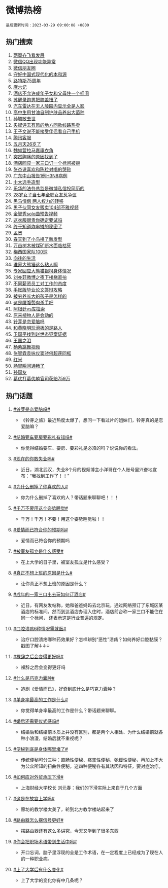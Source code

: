 # 微博热榜

`最后更新时间：2023-03-29 09:00:08 +0800`

## 热门搜索

1. [两翼齐飞看发展](https://m.weibo.cn/search?containerid=100103type%3D1%26t%3D10%26q%3D%23%E4%B8%A4%E7%BF%BC%E9%BD%90%E9%A3%9E%E7%9C%8B%E5%8F%91%E5%B1%95%23&stream_entry_id=51&isnewpage=1&extparam=seat%3D1%26cate%3D10103%26stream_entry_id%3D51%26c_type%3D51%26pos%3D0%26filter_type%3Drealtimehot%26dgr%3D0%26display_time%3D1680051607%26pre_seqid%3D16800516075760316319104&luicode=10000011&lfid=106003type%253D25%2526t%253D3%2526disable_hot%253D1%2526filter_type%253Drealtimehot)
1. [微信QQ出现功能异常](https://m.weibo.cn/search?containerid=100103type%3D1%26t%3D10%26q%3D%23%E5%BE%AE%E4%BF%A1QQ%E5%87%BA%E7%8E%B0%E5%8A%9F%E8%83%BD%E5%BC%82%E5%B8%B8%23&stream_entry_id=31&isnewpage=1&extparam=seat%3D1%26flag%3D1%26band_rank%3D1%26pos%3D0%26realpos%3D1%26dgr%3D0%26c_type%3D31%26q%3D%2523%25E5%25BE%25AE%25E4%25BF%25A1QQ%25E5%2587%25BA%25E7%258E%25B0%25E5%258A%259F%25E8%2583%25BD%25E5%25BC%2582%25E5%25B8%25B8%2523%26stream_entry_id%3D31%26filter_type%3Drealtimehot%26lcate%3D5001%26cate%3D5001%26display_time%3D1680051607%26pre_seqid%3D16800516075760316319104&luicode=10000011&lfid=106003type%253D25%2526t%253D3%2526disable_hot%253D1%2526filter_type%253Drealtimehot)
1. [微信朋友圈](https://m.weibo.cn/search?containerid=100103type%3D1%26t%3D10%26q%3D%E5%BE%AE%E4%BF%A1%E6%9C%8B%E5%8F%8B%E5%9C%88&stream_entry_id=31&isnewpage=1&extparam=seat%3D1%26flag%3D1%26band_rank%3D2%26pos%3D1%26realpos%3D2%26dgr%3D0%26c_type%3D31%26q%3D%25E5%25BE%25AE%25E4%25BF%25A1%25E6%259C%258B%25E5%258F%258B%25E5%259C%2588%26stream_entry_id%3D31%26filter_type%3Drealtimehot%26lcate%3D5001%26cate%3D5001%26display_time%3D1680051607%26pre_seqid%3D16800516075760316319104&luicode=10000011&lfid=106003type%253D25%2526t%253D3%2526disable_hot%253D1%2526filter_type%253Drealtimehot)
1. [守好中国式现代化的本和源](https://m.weibo.cn/search?containerid=100103type%3D1%26t%3D10%26q%3D%23%E5%AE%88%E5%A5%BD%E4%B8%AD%E5%9B%BD%E5%BC%8F%E7%8E%B0%E4%BB%A3%E5%8C%96%E7%9A%84%E6%9C%AC%E5%92%8C%E6%BA%90%23&stream_entry_id=31&isnewpage=1&extparam=seat%3D1%26flag%3D0%26band_rank%3D3%26pos%3D2%26realpos%3D3%26dgr%3D0%26c_type%3D31%26q%3D%2523%25E5%25AE%2588%25E5%25A5%25BD%25E4%25B8%25AD%25E5%259B%25BD%25E5%25BC%258F%25E7%258E%25B0%25E4%25BB%25A3%25E5%258C%2596%25E7%259A%2584%25E6%259C%25AC%25E5%2592%258C%25E6%25BA%2590%2523%26stream_entry_id%3D31%26filter_type%3Drealtimehot%26lcate%3D5001%26cate%3D5001%26display_time%3D1680051607%26pre_seqid%3D16800516075760316319104&luicode=10000011&lfid=106003type%253D25%2526t%253D3%2526disable_hot%253D1%2526filter_type%253Drealtimehot)
1. [路特斯75周年](https://m.weibo.cn/search?containerid=100103type%3D1%26t%3D10%26q%3D%23%E8%B7%AF%E7%89%B9%E6%96%AF75%E5%91%A8%E5%B9%B4%23&stream_entry_id=31&isnewpage=1&extparam=seat%3D1%26band_rank%3D4%26pos%3D3%26topic_ad%3D1%26dgr%3D0%26cate%3D5001%26adid%3D184238%26q%3D%2523%25E8%25B7%25AF%25E7%2589%25B9%25E6%2596%25AF75%25E5%2591%25A8%25E5%25B9%25B4%2523%26stream_entry_id%3D31%26filter_type%3Drealtimehot%26lcate%3D5001%26c_type%3D31%26display_time%3D1680051607%26pre_seqid%3D16800516075760316319104&luicode=10000011&lfid=106003type%253D25%2526t%253D3%2526disable_hot%253D1%2526filter_type%253Drealtimehot)
1. [麻六记](https://m.weibo.cn/search?containerid=100103type%3D1%26t%3D10%26q%3D%E9%BA%BB%E5%85%AD%E8%AE%B0&stream_entry_id=31&isnewpage=1&extparam=seat%3D1%26flag%3D1%26band_rank%3D4%26pos%3D4%26realpos%3D4%26dgr%3D0%26c_type%3D31%26q%3D%25E9%25BA%25BB%25E5%2585%25AD%25E8%25AE%25B0%26stream_entry_id%3D31%26filter_type%3Drealtimehot%26lcate%3D5001%26cate%3D5001%26display_time%3D1680051607%26pre_seqid%3D16800516075760316319104&luicode=10000011&lfid=106003type%253D25%2526t%253D3%2526disable_hot%253D1%2526filter_type%253Drealtimehot)
1. [酒店不允许成年子女和父母住一个标间](https://m.weibo.cn/search?containerid=100103type%3D1%26t%3D10%26q%3D%23%E9%85%92%E5%BA%97%E4%B8%8D%E5%85%81%E8%AE%B8%E6%88%90%E5%B9%B4%E5%AD%90%E5%A5%B3%E5%92%8C%E7%88%B6%E6%AF%8D%E4%BD%8F%E4%B8%80%E4%B8%AA%E6%A0%87%E9%97%B4%23&stream_entry_id=31&isnewpage=1&extparam=seat%3D1%26flag%3D2%26band_rank%3D5%26pos%3D5%26realpos%3D5%26dgr%3D0%26c_type%3D31%26q%3D%2523%25E9%2585%2592%25E5%25BA%2597%25E4%25B8%258D%25E5%2585%2581%25E8%25AE%25B8%25E6%2588%2590%25E5%25B9%25B4%25E5%25AD%2590%25E5%25A5%25B3%25E5%2592%258C%25E7%2588%25B6%25E6%25AF%258D%25E4%25BD%258F%25E4%25B8%2580%25E4%25B8%25AA%25E6%25A0%2587%25E9%2597%25B4%2523%26stream_entry_id%3D31%26filter_type%3Drealtimehot%26lcate%3D5001%26cate%3D5001%26display_time%3D1680051607%26pre_seqid%3D16800516075760316319104&luicode=10000011&lfid=106003type%253D25%2526t%253D3%2526disable_hot%253D1%2526filter_type%253Drealtimehot)
1. [苏醒录跑男把膝盖扭了](https://m.weibo.cn/search?containerid=100103type%3D1%26t%3D10%26q%3D%23%E8%8B%8F%E9%86%92%E5%BD%95%E8%B7%91%E7%94%B7%E6%8A%8A%E8%86%9D%E7%9B%96%E6%89%AD%E4%BA%86%23&stream_entry_id=31&isnewpage=1&extparam=seat%3D1%26flag%3D1%26band_rank%3D6%26pos%3D6%26realpos%3D6%26dgr%3D0%26c_type%3D31%26q%3D%2523%25E8%258B%258F%25E9%2586%2592%25E5%25BD%2595%25E8%25B7%2591%25E7%2594%25B7%25E6%258A%258A%25E8%2586%259D%25E7%259B%2596%25E6%2589%25AD%25E4%25BA%2586%2523%26stream_entry_id%3D31%26filter_type%3Drealtimehot%26lcate%3D5001%26cate%3D5001%26display_time%3D1680051607%26pre_seqid%3D16800516075760316319104&luicode=10000011&lfid=106003type%253D25%2526t%253D3%2526disable_hot%253D1%2526filter_type%253Drealtimehot)
1. [汽车雷达在无人陵园内显示全是人影](https://m.weibo.cn/search?containerid=100103type%3D1%26t%3D10%26q%3D%23%E6%B1%BD%E8%BD%A6%E9%9B%B7%E8%BE%BE%E5%9C%A8%E6%97%A0%E4%BA%BA%E9%99%B5%E5%9B%AD%E5%86%85%E6%98%BE%E7%A4%BA%E5%85%A8%E6%98%AF%E4%BA%BA%E5%BD%B1%23&stream_entry_id=31&isnewpage=1&extparam=seat%3D1%26flag%3D0%26band_rank%3D7%26pos%3D7%26realpos%3D7%26dgr%3D0%26c_type%3D31%26q%3D%2523%25E6%25B1%25BD%25E8%25BD%25A6%25E9%259B%25B7%25E8%25BE%25BE%25E5%259C%25A8%25E6%2597%25A0%25E4%25BA%25BA%25E9%2599%25B5%25E5%259B%25AD%25E5%2586%2585%25E6%2598%25BE%25E7%25A4%25BA%25E5%2585%25A8%25E6%2598%25AF%25E4%25BA%25BA%25E5%25BD%25B1%2523%26stream_entry_id%3D31%26filter_type%3Drealtimehot%26lcate%3D5001%26cate%3D5001%26display_time%3D1680051607%26pre_seqid%3D16800516075760316319104&luicode=10000011&lfid=106003type%253D25%2526t%253D3%2526disable_hot%253D1%2526filter_type%253Drealtimehot)
1. [高中生用甘油自制护肤品养出大菌种](https://m.weibo.cn/search?containerid=100103type%3D1%26t%3D10%26q%3D%23%E9%AB%98%E4%B8%AD%E7%94%9F%E7%94%A8%E7%94%98%E6%B2%B9%E8%87%AA%E5%88%B6%E6%8A%A4%E8%82%A4%E5%93%81%E5%85%BB%E5%87%BA%E5%A4%A7%E8%8F%8C%E7%A7%8D%23&stream_entry_id=31&isnewpage=1&extparam=seat%3D1%26flag%3D1%26band_rank%3D8%26pos%3D8%26realpos%3D8%26dgr%3D0%26c_type%3D31%26q%3D%2523%25E9%25AB%2598%25E4%25B8%25AD%25E7%2594%259F%25E7%2594%25A8%25E7%2594%2598%25E6%25B2%25B9%25E8%2587%25AA%25E5%2588%25B6%25E6%258A%25A4%25E8%2582%25A4%25E5%2593%2581%25E5%2585%25BB%25E5%2587%25BA%25E5%25A4%25A7%25E8%258F%258C%25E7%25A7%258D%2523%26stream_entry_id%3D31%26filter_type%3Drealtimehot%26lcate%3D5001%26cate%3D5001%26display_time%3D1680051607%26pre_seqid%3D16800516075760316319104&luicode=10000011&lfid=106003type%253D25%2526t%253D3%2526disable_hot%253D1%2526filter_type%253Drealtimehot)
1. [孙毓敏去世](https://m.weibo.cn/search?containerid=100103type%3D1%26t%3D10%26q%3D%23%E5%AD%99%E6%AF%93%E6%95%8F%E5%8E%BB%E4%B8%96%23&stream_entry_id=31&isnewpage=1&extparam=seat%3D1%26flag%3D0%26band_rank%3D9%26pos%3D9%26realpos%3D9%26dgr%3D0%26c_type%3D31%26q%3D%2523%25E5%25AD%2599%25E6%25AF%2593%25E6%2595%258F%25E5%258E%25BB%25E4%25B8%2596%2523%26stream_entry_id%3D31%26filter_type%3Drealtimehot%26lcate%3D5001%26cate%3D5001%26display_time%3D1680051607%26pre_seqid%3D16800516075760316319104&luicode=10000011&lfid=106003type%253D25%2526t%253D3%2526disable_hot%253D1%2526filter_type%253Drealtimehot)
1. [央媒评去有风的地方同款线路热卖](https://m.weibo.cn/search?containerid=100103type%3D1%26t%3D10%26q%3D%23%E5%A4%AE%E5%AA%92%E8%AF%84%E5%8E%BB%E6%9C%89%E9%A3%8E%E7%9A%84%E5%9C%B0%E6%96%B9%E5%90%8C%E6%AC%BE%E7%BA%BF%E8%B7%AF%E7%83%AD%E5%8D%96%23&stream_entry_id=31&isnewpage=1&extparam=seat%3D1%26flag%3D1%26band_rank%3D10%26pos%3D10%26realpos%3D10%26dgr%3D0%26c_type%3D31%26q%3D%2523%25E5%25A4%25AE%25E5%25AA%2592%25E8%25AF%2584%25E5%258E%25BB%25E6%259C%2589%25E9%25A3%258E%25E7%259A%2584%25E5%259C%25B0%25E6%2596%25B9%25E5%2590%258C%25E6%25AC%25BE%25E7%25BA%25BF%25E8%25B7%25AF%25E7%2583%25AD%25E5%258D%2596%2523%26stream_entry_id%3D31%26filter_type%3Drealtimehot%26lcate%3D5001%26cate%3D5001%26display_time%3D1680051607%26pre_seqid%3D16800516075760316319104&luicode=10000011&lfid=106003type%253D25%2526t%253D3%2526disable_hot%253D1%2526filter_type%253Drealtimehot)
1. [王子文说不能接受伴侣看自己手机](https://m.weibo.cn/search?containerid=100103type%3D1%26t%3D10%26q%3D%23%E7%8E%8B%E5%AD%90%E6%96%87%E8%AF%B4%E4%B8%8D%E8%83%BD%E6%8E%A5%E5%8F%97%E4%BC%B4%E4%BE%A3%E7%9C%8B%E8%87%AA%E5%B7%B1%E6%89%8B%E6%9C%BA%23&stream_entry_id=31&isnewpage=1&extparam=seat%3D1%26flag%3D0%26band_rank%3D11%26pos%3D11%26realpos%3D11%26dgr%3D0%26c_type%3D31%26q%3D%2523%25E7%258E%258B%25E5%25AD%2590%25E6%2596%2587%25E8%25AF%25B4%25E4%25B8%258D%25E8%2583%25BD%25E6%258E%25A5%25E5%258F%2597%25E4%25BC%25B4%25E4%25BE%25A3%25E7%259C%258B%25E8%2587%25AA%25E5%25B7%25B1%25E6%2589%258B%25E6%259C%25BA%2523%26stream_entry_id%3D31%26filter_type%3Drealtimehot%26lcate%3D5001%26cate%3D5001%26display_time%3D1680051607%26pre_seqid%3D16800516075760316319104&luicode=10000011&lfid=106003type%253D25%2526t%253D3%2526disable_hot%253D1%2526filter_type%253Drealtimehot)
1. [腾讯客服](https://m.weibo.cn/search?containerid=100103type%3D1%26t%3D10%26q%3D%E8%85%BE%E8%AE%AF%E5%AE%A2%E6%9C%8D&stream_entry_id=31&isnewpage=1&extparam=seat%3D1%26flag%3D1%26band_rank%3D12%26pos%3D12%26realpos%3D12%26dgr%3D0%26c_type%3D31%26q%3D%25E8%2585%25BE%25E8%25AE%25AF%25E5%25AE%25A2%25E6%259C%258D%26stream_entry_id%3D31%26filter_type%3Drealtimehot%26lcate%3D5001%26cate%3D5001%26display_time%3D1680051607%26pre_seqid%3D16800516075760316319104&luicode=10000011&lfid=106003type%253D25%2526t%253D3%2526disable_hot%253D1%2526filter_type%253Drealtimehot)
1. [五月天26岁了](https://m.weibo.cn/search?containerid=100103type%3D1%26t%3D10%26q%3D%23%E4%BA%94%E6%9C%88%E5%A4%A926%E5%B2%81%E4%BA%86%23&stream_entry_id=31&isnewpage=1&extparam=seat%3D1%26flag%3D1%26band_rank%3D13%26pos%3D13%26realpos%3D13%26dgr%3D0%26c_type%3D31%26q%3D%2523%25E4%25BA%2594%25E6%259C%2588%25E5%25A4%25A926%25E5%25B2%2581%25E4%25BA%2586%2523%26stream_entry_id%3D31%26filter_type%3Drealtimehot%26lcate%3D5001%26cate%3D5001%26display_time%3D1680051607%26pre_seqid%3D16800516075760316319104&luicode=10000011&lfid=106003type%253D25%2526t%253D3%2526disable_hot%253D1%2526filter_type%253Drealtimehot)
1. [魏如萱拉马嘉祺衣角](https://m.weibo.cn/search?containerid=100103type%3D1%26t%3D10%26q%3D%23%E9%AD%8F%E5%A6%82%E8%90%B1%E6%8B%89%E9%A9%AC%E5%98%89%E7%A5%BA%E8%A1%A3%E8%A7%92%23&stream_entry_id=31&isnewpage=1&extparam=seat%3D1%26flag%3D0%26band_rank%3D14%26pos%3D14%26realpos%3D14%26dgr%3D0%26c_type%3D31%26q%3D%2523%25E9%25AD%258F%25E5%25A6%2582%25E8%2590%25B1%25E6%258B%2589%25E9%25A9%25AC%25E5%2598%2589%25E7%25A5%25BA%25E8%25A1%25A3%25E8%25A7%2592%2523%26stream_entry_id%3D31%26filter_type%3Drealtimehot%26lcate%3D5001%26cate%3D5001%26display_time%3D1680051607%26pre_seqid%3D16800516075760316319104&luicode=10000011&lfid=106003type%253D25%2526t%253D3%2526disable_hot%253D1%2526filter_type%253Drealtimehot)
1. [突然胸痛的原因找到了](https://m.weibo.cn/search?containerid=100103type%3D1%26t%3D10%26q%3D%23%E7%AA%81%E7%84%B6%E8%83%B8%E7%97%9B%E7%9A%84%E5%8E%9F%E5%9B%A0%E6%89%BE%E5%88%B0%E4%BA%86%23&stream_entry_id=31&isnewpage=1&extparam=seat%3D1%26flag%3D0%26band_rank%3D15%26pos%3D15%26realpos%3D15%26dgr%3D0%26c_type%3D31%26q%3D%2523%25E7%25AA%2581%25E7%2584%25B6%25E8%2583%25B8%25E7%2597%259B%25E7%259A%2584%25E5%258E%259F%25E5%259B%25A0%25E6%2589%25BE%25E5%2588%25B0%25E4%25BA%2586%2523%26stream_entry_id%3D31%26filter_type%3Drealtimehot%26lcate%3D5001%26cate%3D5001%26display_time%3D1680051607%26pre_seqid%3D16800516075760316319104&luicode=10000011&lfid=106003type%253D25%2526t%253D3%2526disable_hot%253D1%2526filter_type%253Drealtimehot)
1. [酒店回应一家三口订一个标间被拒](https://m.weibo.cn/search?containerid=100103type%3D1%26t%3D10%26q%3D%23%E9%85%92%E5%BA%97%E5%9B%9E%E5%BA%94%E4%B8%80%E5%AE%B6%E4%B8%89%E5%8F%A3%E8%AE%A2%E4%B8%80%E4%B8%AA%E6%A0%87%E9%97%B4%E8%A2%AB%E6%8B%92%23&stream_entry_id=31&isnewpage=1&extparam=seat%3D1%26flag%3D0%26band_rank%3D16%26pos%3D16%26realpos%3D16%26dgr%3D0%26c_type%3D31%26q%3D%2523%25E9%2585%2592%25E5%25BA%2597%25E5%259B%259E%25E5%25BA%2594%25E4%25B8%2580%25E5%25AE%25B6%25E4%25B8%2589%25E5%258F%25A3%25E8%25AE%25A2%25E4%25B8%2580%25E4%25B8%25AA%25E6%25A0%2587%25E9%2597%25B4%25E8%25A2%25AB%25E6%258B%2592%2523%26stream_entry_id%3D31%26filter_type%3Drealtimehot%26lcate%3D5001%26cate%3D5001%26display_time%3D1680051607%26pre_seqid%3D16800516075760316319104&luicode=10000011&lfid=106003type%253D25%2526t%253D3%2526disable_hot%253D1%2526filter_type%253Drealtimehot)
1. [张杰说喜欢和陈粒对唱的哭砂](https://m.weibo.cn/search?containerid=100103type%3D1%26t%3D10%26q%3D%23%E5%BC%A0%E6%9D%B0%E8%AF%B4%E5%96%9C%E6%AC%A2%E5%92%8C%E9%99%88%E7%B2%92%E5%AF%B9%E5%94%B1%E7%9A%84%E5%93%AD%E7%A0%82%23&stream_entry_id=31&isnewpage=1&extparam=seat%3D1%26flag%3D1%26band_rank%3D17%26pos%3D17%26realpos%3D17%26dgr%3D0%26c_type%3D31%26q%3D%2523%25E5%25BC%25A0%25E6%259D%25B0%25E8%25AF%25B4%25E5%2596%259C%25E6%25AC%25A2%25E5%2592%258C%25E9%2599%2588%25E7%25B2%2592%25E5%25AF%25B9%25E5%2594%25B1%25E7%259A%2584%25E5%2593%25AD%25E7%25A0%2582%2523%26stream_entry_id%3D31%26filter_type%3Drealtimehot%26lcate%3D5001%26cate%3D5001%26display_time%3D1680051607%26pre_seqid%3D16800516075760316319104&luicode=10000011&lfid=106003type%253D25%2526t%253D3%2526disable_hot%253D1%2526filter_type%253Drealtimehot)
1. [广东中山报告1例H3N8病例](https://m.weibo.cn/search?containerid=100103type%3D1%26t%3D10%26q%3D%23%E5%B9%BF%E4%B8%9C%E4%B8%AD%E5%B1%B1%E6%8A%A5%E5%91%8A1%E4%BE%8BH3N8%E7%97%85%E4%BE%8B%23&stream_entry_id=31&isnewpage=1&extparam=seat%3D1%26flag%3D0%26band_rank%3D18%26pos%3D18%26realpos%3D18%26dgr%3D0%26c_type%3D31%26q%3D%2523%25E5%25B9%25BF%25E4%25B8%259C%25E4%25B8%25AD%25E5%25B1%25B1%25E6%258A%25A5%25E5%2591%258A1%25E4%25BE%258BH3N8%25E7%2597%2585%25E4%25BE%258B%2523%26stream_entry_id%3D31%26filter_type%3Drealtimehot%26lcate%3D5001%26cate%3D5001%26display_time%3D1680051607%26pre_seqid%3D16800516075760316319104&luicode=10000011&lfid=106003type%253D25%2526t%253D3%2526disable_hot%253D1%2526filter_type%253Drealtimehot)
1. [十大选手造型](https://m.weibo.cn/search?containerid=100103type%3D1%26t%3D10%26q%3D%E5%8D%81%E5%A4%A7%E9%80%89%E6%89%8B%E9%80%A0%E5%9E%8B&stream_entry_id=31&isnewpage=1&extparam=seat%3D1%26flag%3D1%26band_rank%3D19%26pos%3D19%26realpos%3D19%26dgr%3D0%26c_type%3D31%26q%3D%25E5%258D%2581%25E5%25A4%25A7%25E9%2580%2589%25E6%2589%258B%25E9%2580%25A0%25E5%259E%258B%26stream_entry_id%3D31%26filter_type%3Drealtimehot%26lcate%3D5001%26cate%3D5001%26display_time%3D1680051607%26pre_seqid%3D16800516075760316319104&luicode=10000011&lfid=106003type%253D25%2526t%253D3%2526disable_hot%253D1%2526filter_type%253Drealtimehot)
1. [乐华的法务总监是微博私信投简历的](https://m.weibo.cn/search?containerid=100103type%3D1%26t%3D10%26q%3D%23%E4%B9%90%E5%8D%8E%E7%9A%84%E6%B3%95%E5%8A%A1%E6%80%BB%E7%9B%91%E6%98%AF%E5%BE%AE%E5%8D%9A%E7%A7%81%E4%BF%A1%E6%8A%95%E7%AE%80%E5%8E%86%E7%9A%84%23&stream_entry_id=31&isnewpage=1&extparam=seat%3D1%26flag%3D0%26band_rank%3D20%26pos%3D20%26realpos%3D20%26dgr%3D0%26c_type%3D31%26q%3D%2523%25E4%25B9%2590%25E5%258D%258E%25E7%259A%2584%25E6%25B3%2595%25E5%258A%25A1%25E6%2580%25BB%25E7%259B%2591%25E6%2598%25AF%25E5%25BE%25AE%25E5%258D%259A%25E7%25A7%2581%25E4%25BF%25A1%25E6%258A%2595%25E7%25AE%2580%25E5%258E%2586%25E7%259A%2584%2523%26stream_entry_id%3D31%26filter_type%3Drealtimehot%26lcate%3D5001%26cate%3D5001%26display_time%3D1680051607%26pre_seqid%3D16800516075760316319104&luicode=10000011&lfid=106003type%253D25%2526t%253D3%2526disable_hot%253D1%2526filter_type%253Drealtimehot)
1. [28岁女子当七年全职女友惹争议](https://m.weibo.cn/search?containerid=100103type%3D1%26t%3D10%26q%3D%2328%E5%B2%81%E5%A5%B3%E5%AD%90%E5%BD%93%E4%B8%83%E5%B9%B4%E5%85%A8%E8%81%8C%E5%A5%B3%E5%8F%8B%E6%83%B9%E4%BA%89%E8%AE%AE%23&stream_entry_id=31&isnewpage=1&extparam=seat%3D1%26flag%3D1%26band_rank%3D21%26pos%3D21%26realpos%3D21%26dgr%3D0%26c_type%3D31%26q%3D%252328%25E5%25B2%2581%25E5%25A5%25B3%25E5%25AD%2590%25E5%25BD%2593%25E4%25B8%2583%25E5%25B9%25B4%25E5%2585%25A8%25E8%2581%258C%25E5%25A5%25B3%25E5%258F%258B%25E6%2583%25B9%25E4%25BA%2589%25E8%25AE%25AE%2523%26stream_entry_id%3D31%26filter_type%3Drealtimehot%26lcate%3D5001%26cate%3D5001%26display_time%3D1680051607%26pre_seqid%3D16800516075760316319104&luicode=10000011&lfid=106003type%253D25%2526t%253D3%2526disable_hot%253D1%2526filter_type%253Drealtimehot)
1. [黑马情侣 两人权力的转移](https://m.weibo.cn/search?containerid=100103type%3D1%26t%3D10%26q%3D%E9%BB%91%E9%A9%AC%E6%83%85%E4%BE%A3+%E4%B8%A4%E4%BA%BA%E6%9D%83%E5%8A%9B%E7%9A%84%E8%BD%AC%E7%A7%BB&stream_entry_id=31&isnewpage=1&extparam=seat%3D1%26flag%3D0%26band_rank%3D22%26pos%3D22%26realpos%3D22%26dgr%3D0%26c_type%3D31%26q%3D%25E9%25BB%2591%25E9%25A9%25AC%25E6%2583%2585%25E4%25BE%25A3%2520%25E4%25B8%25A4%25E4%25BA%25BA%25E6%259D%2583%25E5%258A%259B%25E7%259A%2584%25E8%25BD%25AC%25E7%25A7%25BB%26stream_entry_id%3D31%26filter_type%3Drealtimehot%26lcate%3D5001%26cate%3D5001%26display_time%3D1680051607%26pre_seqid%3D16800516075760316319104&luicode=10000011&lfid=106003type%253D25%2526t%253D3%2526disable_hot%253D1%2526filter_type%253Drealtimehot)
1. [男子伙同女友贩卖104部不雅视频](https://m.weibo.cn/search?containerid=100103type%3D1%26t%3D10%26q%3D%23%E7%94%B7%E5%AD%90%E4%BC%99%E5%90%8C%E5%A5%B3%E5%8F%8B%E8%B4%A9%E5%8D%96104%E9%83%A8%E4%B8%8D%E9%9B%85%E8%A7%86%E9%A2%91%23&stream_entry_id=31&isnewpage=1&extparam=seat%3D1%26flag%3D1%26band_rank%3D23%26pos%3D23%26realpos%3D23%26dgr%3D0%26c_type%3D31%26q%3D%2523%25E7%2594%25B7%25E5%25AD%2590%25E4%25BC%2599%25E5%2590%258C%25E5%25A5%25B3%25E5%258F%258B%25E8%25B4%25A9%25E5%258D%2596104%25E9%2583%25A8%25E4%25B8%258D%25E9%259B%2585%25E8%25A7%2586%25E9%25A2%2591%2523%26stream_entry_id%3D31%26filter_type%3Drealtimehot%26lcate%3D5001%26cate%3D5001%26display_time%3D1680051607%26pre_seqid%3D16800516075760316319104&luicode=10000011&lfid=106003type%253D25%2526t%253D3%2526disable_hot%253D1%2526filter_type%253Drealtimehot)
1. [金智秀solo曲预告视频](https://m.weibo.cn/search?containerid=100103type%3D1%26t%3D10%26q%3D%23%E9%87%91%E6%99%BA%E7%A7%80solo%E6%9B%B2%E9%A2%84%E5%91%8A%E8%A7%86%E9%A2%91%23&stream_entry_id=31&isnewpage=1&extparam=seat%3D1%26flag%3D1%26band_rank%3D24%26pos%3D24%26realpos%3D24%26dgr%3D0%26c_type%3D31%26q%3D%2523%25E9%2587%2591%25E6%2599%25BA%25E7%25A7%2580solo%25E6%259B%25B2%25E9%25A2%2584%25E5%2591%258A%25E8%25A7%2586%25E9%25A2%2591%2523%26stream_entry_id%3D31%26filter_type%3Drealtimehot%26lcate%3D5001%26cate%3D5001%26display_time%3D1680051607%26pre_seqid%3D16800516075760316319104&luicode=10000011&lfid=106003type%253D25%2526t%253D3%2526disable_hot%253D1%2526filter_type%253Drealtimehot)
1. [这衣服很贵你确定要试吗](https://m.weibo.cn/search?containerid=100103type%3D1%26t%3D10%26q%3D%23%E8%BF%99%E8%A1%A3%E6%9C%8D%E5%BE%88%E8%B4%B5%E4%BD%A0%E7%A1%AE%E5%AE%9A%E8%A6%81%E8%AF%95%E5%90%97%23&stream_entry_id=31&isnewpage=1&extparam=seat%3D1%26flag%3D0%26band_rank%3D25%26pos%3D25%26realpos%3D25%26dgr%3D0%26c_type%3D31%26q%3D%2523%25E8%25BF%2599%25E8%25A1%25A3%25E6%259C%258D%25E5%25BE%2588%25E8%25B4%25B5%25E4%25BD%25A0%25E7%25A1%25AE%25E5%25AE%259A%25E8%25A6%2581%25E8%25AF%2595%25E5%2590%2597%2523%26stream_entry_id%3D31%26filter_type%3Drealtimehot%26lcate%3D5001%26cate%3D5001%26display_time%3D1680051607%26pre_seqid%3D16800516075760316319104&luicode=10000011&lfid=106003type%253D25%2526t%253D3%2526disable_hot%253D1%2526filter_type%253Drealtimehot)
1. [终于知道炸串摊的秘密了](https://m.weibo.cn/search?containerid=100103type%3D1%26t%3D10%26q%3D%23%E7%BB%88%E4%BA%8E%E7%9F%A5%E9%81%93%E7%82%B8%E4%B8%B2%E6%91%8A%E7%9A%84%E7%A7%98%E5%AF%86%E4%BA%86%23&stream_entry_id=31&isnewpage=1&extparam=seat%3D1%26flag%3D0%26band_rank%3D26%26pos%3D26%26realpos%3D26%26dgr%3D0%26c_type%3D31%26q%3D%2523%25E7%25BB%2588%25E4%25BA%258E%25E7%259F%25A5%25E9%2581%2593%25E7%2582%25B8%25E4%25B8%25B2%25E6%2591%258A%25E7%259A%2584%25E7%25A7%2598%25E5%25AF%2586%25E4%25BA%2586%2523%26stream_entry_id%3D31%26filter_type%3Drealtimehot%26lcate%3D5001%26cate%3D5001%26display_time%3D1680051607%26pre_seqid%3D16800516075760316319104&luicode=10000011&lfid=106003type%253D25%2526t%253D3%2526disable_hot%253D1%2526filter_type%253Drealtimehot)
1. [孟贺](https://m.weibo.cn/search?containerid=100103type%3D1%26t%3D10%26q%3D%E5%AD%9F%E8%B4%BA&stream_entry_id=31&isnewpage=1&extparam=seat%3D1%26flag%3D1%26band_rank%3D27%26pos%3D27%26realpos%3D27%26dgr%3D0%26c_type%3D31%26q%3D%25E5%25AD%259F%25E8%25B4%25BA%26stream_entry_id%3D31%26filter_type%3Drealtimehot%26lcate%3D5001%26cate%3D5001%26display_time%3D1680051607%26pre_seqid%3D16800516075760316319104&luicode=10000011&lfid=106003type%253D25%2526t%253D3%2526disable_hot%253D1%2526filter_type%253Drealtimehot)
1. [春天到了小鸟换了新发型](https://m.weibo.cn/search?containerid=100103type%3D1%26t%3D10%26q%3D%23%E6%98%A5%E5%A4%A9%E5%88%B0%E4%BA%86%E5%B0%8F%E9%B8%9F%E6%8D%A2%E4%BA%86%E6%96%B0%E5%8F%91%E5%9E%8B%23&stream_entry_id=31&isnewpage=1&extparam=seat%3D1%26flag%3D1%26band_rank%3D28%26pos%3D28%26realpos%3D28%26dgr%3D0%26c_type%3D31%26q%3D%2523%25E6%2598%25A5%25E5%25A4%25A9%25E5%2588%25B0%25E4%25BA%2586%25E5%25B0%258F%25E9%25B8%259F%25E6%258D%25A2%25E4%25BA%2586%25E6%2596%25B0%25E5%258F%2591%25E5%259E%258B%2523%26stream_entry_id%3D31%26filter_type%3Drealtimehot%26lcate%3D5001%26cate%3D5001%26display_time%3D1680051607%26pre_seqid%3D16800516075760316319104&luicode=10000011&lfid=106003type%253D25%2526t%253D3%2526disable_hot%253D1%2526filter_type%253Drealtimehot)
1. [万亩树木被煤矿断水面临枯死](https://m.weibo.cn/search?containerid=100103type%3D1%26t%3D10%26q%3D%23%E4%B8%87%E4%BA%A9%E6%A0%91%E6%9C%A8%E8%A2%AB%E7%85%A4%E7%9F%BF%E6%96%AD%E6%B0%B4%E9%9D%A2%E4%B8%B4%E6%9E%AF%E6%AD%BB%23&stream_entry_id=31&isnewpage=1&extparam=seat%3D1%26flag%3D0%26band_rank%3D29%26pos%3D29%26realpos%3D29%26dgr%3D0%26c_type%3D31%26q%3D%2523%25E4%25B8%2587%25E4%25BA%25A9%25E6%25A0%2591%25E6%259C%25A8%25E8%25A2%25AB%25E7%2585%25A4%25E7%259F%25BF%25E6%2596%25AD%25E6%25B0%25B4%25E9%259D%25A2%25E4%25B8%25B4%25E6%259E%25AF%25E6%25AD%25BB%2523%26stream_entry_id%3D31%26filter_type%3Drealtimehot%26lcate%3D5001%26cate%3D5001%26display_time%3D1680051607%26pre_seqid%3D16800516075760316319104&luicode=10000011&lfid=106003type%253D25%2526t%253D3%2526disable_hot%253D1%2526filter_type%253Drealtimehot)
1. [梅西国家队100球](https://m.weibo.cn/search?containerid=100103type%3D1%26t%3D10%26q%3D%23%E6%A2%85%E8%A5%BF%E5%9B%BD%E5%AE%B6%E9%98%9F100%E7%90%83%23&stream_entry_id=31&isnewpage=1&extparam=seat%3D1%26flag%3D1%26band_rank%3D30%26pos%3D30%26realpos%3D30%26dgr%3D0%26c_type%3D31%26q%3D%2523%25E6%25A2%2585%25E8%25A5%25BF%25E5%259B%25BD%25E5%25AE%25B6%25E9%2598%259F100%25E7%2590%2583%2523%26stream_entry_id%3D31%26filter_type%3Drealtimehot%26lcate%3D5001%26cate%3D5001%26display_time%3D1680051607%26pre_seqid%3D16800516075760316319104&luicode=10000011&lfid=106003type%253D25%2526t%253D3%2526disable_hot%253D1%2526filter_type%253Drealtimehot)
1. [向往的生活](https://m.weibo.cn/search?containerid=100103type%3D1%26t%3D10%26q%3D%E5%90%91%E5%BE%80%E7%9A%84%E7%94%9F%E6%B4%BB&stream_entry_id=31&isnewpage=1&extparam=seat%3D1%26flag%3D0%26band_rank%3D31%26pos%3D31%26realpos%3D31%26dgr%3D0%26c_type%3D31%26q%3D%25E5%2590%2591%25E5%25BE%2580%25E7%259A%2584%25E7%2594%259F%25E6%25B4%25BB%26stream_entry_id%3D31%26filter_type%3Drealtimehot%26lcate%3D5001%26cate%3D5001%26display_time%3D1680051607%26pre_seqid%3D16800516075760316319104&luicode=10000011&lfid=106003type%253D25%2526t%253D3%2526disable_hot%253D1%2526filter_type%253Drealtimehot)
1. [谁家大熊猫这么粘人啊](https://m.weibo.cn/search?containerid=100103type%3D1%26t%3D10%26q%3D%23%E8%B0%81%E5%AE%B6%E5%A4%A7%E7%86%8A%E7%8C%AB%E8%BF%99%E4%B9%88%E7%B2%98%E4%BA%BA%E5%95%8A%23&stream_entry_id=31&isnewpage=1&extparam=seat%3D1%26flag%3D0%26band_rank%3D32%26pos%3D32%26realpos%3D32%26dgr%3D0%26c_type%3D31%26q%3D%2523%25E8%25B0%2581%25E5%25AE%25B6%25E5%25A4%25A7%25E7%2586%258A%25E7%258C%25AB%25E8%25BF%2599%25E4%25B9%2588%25E7%25B2%2598%25E4%25BA%25BA%25E5%2595%258A%2523%26stream_entry_id%3D31%26filter_type%3Drealtimehot%26lcate%3D5001%26cate%3D5001%26display_time%3D1680051607%26pre_seqid%3D16800516075760316319104&luicode=10000011&lfid=106003type%253D25%2526t%253D3%2526disable_hot%253D1%2526filter_type%253Drealtimehot)
1. [专家回应大熊猫银柯身体情况](https://m.weibo.cn/search?containerid=100103type%3D1%26t%3D10%26q%3D%23%E4%B8%93%E5%AE%B6%E5%9B%9E%E5%BA%94%E5%A4%A7%E7%86%8A%E7%8C%AB%E9%93%B6%E6%9F%AF%E8%BA%AB%E4%BD%93%E6%83%85%E5%86%B5%23&stream_entry_id=31&isnewpage=1&extparam=seat%3D1%26flag%3D1%26band_rank%3D33%26pos%3D33%26realpos%3D33%26dgr%3D0%26c_type%3D31%26q%3D%2523%25E4%25B8%2593%25E5%25AE%25B6%25E5%259B%259E%25E5%25BA%2594%25E5%25A4%25A7%25E7%2586%258A%25E7%258C%25AB%25E9%2593%25B6%25E6%259F%25AF%25E8%25BA%25AB%25E4%25BD%2593%25E6%2583%2585%25E5%2586%25B5%2523%26stream_entry_id%3D31%26filter_type%3Drealtimehot%26lcate%3D5001%26cate%3D5001%26display_time%3D1680051607%26pre_seqid%3D16800516075760316319104&luicode=10000011&lfid=106003type%253D25%2526t%253D3%2526disable_hot%253D1%2526filter_type%253Drealtimehot)
1. [刘亦菲微博之夜下楼梯直拍](https://m.weibo.cn/search?containerid=100103type%3D1%26t%3D10%26q%3D%23%E5%88%98%E4%BA%A6%E8%8F%B2%E5%BE%AE%E5%8D%9A%E4%B9%8B%E5%A4%9C%E4%B8%8B%E6%A5%BC%E6%A2%AF%E7%9B%B4%E6%8B%8D%23&stream_entry_id=31&isnewpage=1&extparam=seat%3D1%26flag%3D0%26band_rank%3D34%26pos%3D34%26realpos%3D34%26dgr%3D0%26c_type%3D31%26q%3D%2523%25E5%2588%2598%25E4%25BA%25A6%25E8%258F%25B2%25E5%25BE%25AE%25E5%258D%259A%25E4%25B9%258B%25E5%25A4%259C%25E4%25B8%258B%25E6%25A5%25BC%25E6%25A2%25AF%25E7%259B%25B4%25E6%258B%258D%2523%26stream_entry_id%3D31%26filter_type%3Drealtimehot%26lcate%3D5001%26cate%3D5001%26display_time%3D1680051607%26pre_seqid%3D16800516075760316319104&luicode=10000011&lfid=106003type%253D25%2526t%253D3%2526disable_hot%253D1%2526filter_type%253Drealtimehot)
1. [不同薪资员工对工作的态度](https://m.weibo.cn/search?containerid=100103type%3D1%26t%3D10%26q%3D%23%E4%B8%8D%E5%90%8C%E8%96%AA%E8%B5%84%E5%91%98%E5%B7%A5%E5%AF%B9%E5%B7%A5%E4%BD%9C%E7%9A%84%E6%80%81%E5%BA%A6%23&stream_entry_id=31&isnewpage=1&extparam=seat%3D1%26flag%3D0%26band_rank%3D35%26pos%3D35%26realpos%3D35%26dgr%3D0%26c_type%3D31%26q%3D%2523%25E4%25B8%258D%25E5%2590%258C%25E8%2596%25AA%25E8%25B5%2584%25E5%2591%2598%25E5%25B7%25A5%25E5%25AF%25B9%25E5%25B7%25A5%25E4%25BD%259C%25E7%259A%2584%25E6%2580%2581%25E5%25BA%25A6%2523%26stream_entry_id%3D31%26filter_type%3Drealtimehot%26lcate%3D5001%26cate%3D5001%26display_time%3D1680051607%26pre_seqid%3D16800516075760316319104&luicode=10000011&lfid=106003type%253D25%2526t%253D3%2526disable_hot%253D1%2526filter_type%253Drealtimehot)
1. [手账版毕业论文答辩攻略](https://m.weibo.cn/search?containerid=100103type%3D1%26t%3D10%26q%3D%23%E6%89%8B%E8%B4%A6%E7%89%88%E6%AF%95%E4%B8%9A%E8%AE%BA%E6%96%87%E7%AD%94%E8%BE%A9%E6%94%BB%E7%95%A5%23&stream_entry_id=31&isnewpage=1&extparam=seat%3D1%26flag%3D1%26band_rank%3D36%26pos%3D36%26realpos%3D36%26dgr%3D0%26c_type%3D31%26q%3D%2523%25E6%2589%258B%25E8%25B4%25A6%25E7%2589%2588%25E6%25AF%2595%25E4%25B8%259A%25E8%25AE%25BA%25E6%2596%2587%25E7%25AD%2594%25E8%25BE%25A9%25E6%2594%25BB%25E7%2595%25A5%2523%26stream_entry_id%3D31%26filter_type%3Drealtimehot%26lcate%3D5001%26cate%3D5001%26display_time%3D1680051607%26pre_seqid%3D16800516075760316319104&luicode=10000011&lfid=106003type%253D25%2526t%253D3%2526disable_hot%253D1%2526filter_type%253Drealtimehot)
1. [被穷养长大的孩子是怎样的](https://m.weibo.cn/search?containerid=100103type%3D1%26t%3D10%26q%3D%23%E8%A2%AB%E7%A9%B7%E5%85%BB%E9%95%BF%E5%A4%A7%E7%9A%84%E5%AD%A9%E5%AD%90%E6%98%AF%E6%80%8E%E6%A0%B7%E7%9A%84%23&stream_entry_id=31&isnewpage=1&extparam=seat%3D1%26flag%3D0%26band_rank%3D37%26pos%3D37%26realpos%3D37%26dgr%3D0%26c_type%3D31%26q%3D%2523%25E8%25A2%25AB%25E7%25A9%25B7%25E5%2585%25BB%25E9%2595%25BF%25E5%25A4%25A7%25E7%259A%2584%25E5%25AD%25A9%25E5%25AD%2590%25E6%2598%25AF%25E6%2580%258E%25E6%25A0%25B7%25E7%259A%2584%2523%26stream_entry_id%3D31%26filter_type%3Drealtimehot%26lcate%3D5001%26cate%3D5001%26display_time%3D1680051607%26pre_seqid%3D16800516075760316319104&luicode=10000011&lfid=106003type%253D25%2526t%253D3%2526disable_hot%253D1%2526filter_type%253Drealtimehot)
1. [这是腰腹赘肉杀手吧](https://m.weibo.cn/search?containerid=100103type%3D1%26t%3D10%26q%3D%23%E8%BF%99%E6%98%AF%E8%85%B0%E8%85%B9%E8%B5%98%E8%82%89%E6%9D%80%E6%89%8B%E5%90%A7%23&stream_entry_id=31&isnewpage=1&extparam=seat%3D1%26flag%3D0%26band_rank%3D38%26pos%3D38%26realpos%3D38%26dgr%3D0%26c_type%3D31%26q%3D%2523%25E8%25BF%2599%25E6%2598%25AF%25E8%2585%25B0%25E8%2585%25B9%25E8%25B5%2598%25E8%2582%2589%25E6%259D%2580%25E6%2589%258B%25E5%2590%25A7%2523%26stream_entry_id%3D31%26filter_type%3Drealtimehot%26lcate%3D5001%26cate%3D5001%26display_time%3D1680051607%26pre_seqid%3D16800516075760316319104&luicode=10000011&lfid=106003type%253D25%2526t%253D3%2526disable_hot%253D1%2526filter_type%253Drealtimehot)
1. [阿根廷vs库拉索](https://m.weibo.cn/search?containerid=100103type%3D1%26t%3D10%26q%3D%23%E9%98%BF%E6%A0%B9%E5%BB%B7vs%E5%BA%93%E6%8B%89%E7%B4%A2%23&stream_entry_id=31&isnewpage=1&extparam=seat%3D1%26flag%3D1%26band_rank%3D39%26pos%3D39%26realpos%3D39%26dgr%3D0%26c_type%3D31%26q%3D%2523%25E9%2598%25BF%25E6%25A0%25B9%25E5%25BB%25B7vs%25E5%25BA%2593%25E6%258B%2589%25E7%25B4%25A2%2523%26stream_entry_id%3D31%26filter_type%3Drealtimehot%26lcate%3D5001%26cate%3D5001%26display_time%3D1680051607%26pre_seqid%3D16800516075760316319104&luicode=10000011&lfid=106003type%253D25%2526t%253D3%2526disable_hot%253D1%2526filter_type%253Drealtimehot)
1. [原来植物人是会动的](https://m.weibo.cn/search?containerid=100103type%3D1%26t%3D10%26q%3D%E5%8E%9F%E6%9D%A5%E6%A4%8D%E7%89%A9%E4%BA%BA%E6%98%AF%E4%BC%9A%E5%8A%A8%E7%9A%84&stream_entry_id=31&isnewpage=1&extparam=seat%3D1%26flag%3D0%26band_rank%3D40%26pos%3D40%26realpos%3D40%26dgr%3D0%26c_type%3D31%26q%3D%25E5%258E%259F%25E6%259D%25A5%25E6%25A4%258D%25E7%2589%25A9%25E4%25BA%25BA%25E6%2598%25AF%25E4%25BC%259A%25E5%258A%25A8%25E7%259A%2584%26stream_entry_id%3D31%26filter_type%3Drealtimehot%26lcate%3D5001%26cate%3D5001%26display_time%3D1680051607%26pre_seqid%3D16800516075760316319104&luicode=10000011&lfid=106003type%253D25%2526t%253D3%2526disable_hot%253D1%2526filter_type%253Drealtimehot)
1. [铃芽是恋爱脑吗](https://m.weibo.cn/search?containerid=100103type%3D1%26t%3D10%26q%3D%23%E9%93%83%E8%8A%BD%E6%98%AF%E6%81%8B%E7%88%B1%E8%84%91%E5%90%97%23&stream_entry_id=31&isnewpage=1&extparam=seat%3D1%26flag%3D0%26band_rank%3D41%26pos%3D41%26realpos%3D41%26dgr%3D0%26c_type%3D31%26q%3D%2523%25E9%2593%2583%25E8%258A%25BD%25E6%2598%25AF%25E6%2581%258B%25E7%2588%25B1%25E8%2584%2591%25E5%2590%2597%2523%26stream_entry_id%3D31%26filter_type%3Drealtimehot%26lcate%3D5001%26cate%3D5001%26display_time%3D1680051607%26pre_seqid%3D16800516075760316319104&luicode=10000011&lfid=106003type%253D25%2526t%253D3%2526disable_hot%253D1%2526filter_type%253Drealtimehot)
1. [和黄晓明玩滑板的是路人](https://m.weibo.cn/search?containerid=100103type%3D1%26t%3D10%26q%3D%23%E5%92%8C%E9%BB%84%E6%99%93%E6%98%8E%E7%8E%A9%E6%BB%91%E6%9D%BF%E7%9A%84%E6%98%AF%E8%B7%AF%E4%BA%BA%23&stream_entry_id=31&isnewpage=1&extparam=seat%3D1%26flag%3D0%26band_rank%3D42%26pos%3D42%26realpos%3D42%26dgr%3D0%26c_type%3D31%26q%3D%2523%25E5%2592%258C%25E9%25BB%2584%25E6%2599%2593%25E6%2598%258E%25E7%258E%25A9%25E6%25BB%2591%25E6%259D%25BF%25E7%259A%2584%25E6%2598%25AF%25E8%25B7%25AF%25E4%25BA%25BA%2523%26stream_entry_id%3D31%26filter_type%3Drealtimehot%26lcate%3D5001%26cate%3D5001%26display_time%3D1680051607%26pre_seqid%3D16800516075760316319104&luicode=10000011&lfid=106003type%253D25%2526t%253D3%2526disable_hot%253D1%2526filter_type%253Drealtimehot)
1. [卫国平找到赵世杰犯案证据](https://m.weibo.cn/search?containerid=100103type%3D1%26t%3D10%26q%3D%23%E5%8D%AB%E5%9B%BD%E5%B9%B3%E6%89%BE%E5%88%B0%E8%B5%B5%E4%B8%96%E6%9D%B0%E7%8A%AF%E6%A1%88%E8%AF%81%E6%8D%AE%23&stream_entry_id=31&isnewpage=1&extparam=seat%3D1%26flag%3D0%26band_rank%3D43%26pos%3D43%26realpos%3D43%26dgr%3D0%26c_type%3D31%26q%3D%2523%25E5%258D%25AB%25E5%259B%25BD%25E5%25B9%25B3%25E6%2589%25BE%25E5%2588%25B0%25E8%25B5%25B5%25E4%25B8%2596%25E6%259D%25B0%25E7%258A%25AF%25E6%25A1%2588%25E8%25AF%2581%25E6%258D%25AE%2523%26stream_entry_id%3D31%26filter_type%3Drealtimehot%26lcate%3D5001%26cate%3D5001%26display_time%3D1680051607%26pre_seqid%3D16800516075760316319104&luicode=10000011&lfid=106003type%253D25%2526t%253D3%2526disable_hot%253D1%2526filter_type%253Drealtimehot)
1. [王国之泪](https://m.weibo.cn/search?containerid=100103type%3D1%26t%3D10%26q%3D%E7%8E%8B%E5%9B%BD%E4%B9%8B%E6%B3%AA&stream_entry_id=31&isnewpage=1&extparam=seat%3D1%26flag%3D0%26band_rank%3D44%26pos%3D44%26realpos%3D44%26dgr%3D0%26c_type%3D31%26q%3D%25E7%258E%258B%25E5%259B%25BD%25E4%25B9%258B%25E6%25B3%25AA%26stream_entry_id%3D31%26filter_type%3Drealtimehot%26lcate%3D5001%26cate%3D5001%26display_time%3D1680051607%26pre_seqid%3D16800516075760316319104&luicode=10000011&lfid=106003type%253D25%2526t%253D3%2526disable_hot%253D1%2526filter_type%253Drealtimehot)
1. [杨紫跳舞视频](https://m.weibo.cn/search?containerid=100103type%3D1%26t%3D10%26q%3D%23%E6%9D%A8%E7%B4%AB%E8%B7%B3%E8%88%9E%E8%A7%86%E9%A2%91%23&stream_entry_id=31&isnewpage=1&extparam=seat%3D1%26flag%3D0%26band_rank%3D45%26pos%3D45%26realpos%3D45%26dgr%3D0%26c_type%3D31%26q%3D%2523%25E6%259D%25A8%25E7%25B4%25AB%25E8%25B7%25B3%25E8%2588%259E%25E8%25A7%2586%25E9%25A2%2591%2523%26stream_entry_id%3D31%26filter_type%3Drealtimehot%26lcate%3D5001%26cate%3D5001%26display_time%3D1680051607%26pre_seqid%3D16800516075760316319104&luicode=10000011&lfid=106003type%253D25%2526t%253D3%2526disable_hot%253D1%2526filter_type%253Drealtimehot)
1. [张智霖袁咏仪窦骁何超莲同框](https://m.weibo.cn/search?containerid=100103type%3D1%26t%3D10%26q%3D%23%E5%BC%A0%E6%99%BA%E9%9C%96%E8%A2%81%E5%92%8F%E4%BB%AA%E7%AA%A6%E9%AA%81%E4%BD%95%E8%B6%85%E8%8E%B2%E5%90%8C%E6%A1%86%23&stream_entry_id=31&isnewpage=1&extparam=seat%3D1%26flag%3D0%26band_rank%3D46%26pos%3D46%26realpos%3D46%26dgr%3D0%26c_type%3D31%26q%3D%2523%25E5%25BC%25A0%25E6%2599%25BA%25E9%259C%2596%25E8%25A2%2581%25E5%2592%258F%25E4%25BB%25AA%25E7%25AA%25A6%25E9%25AA%2581%25E4%25BD%2595%25E8%25B6%2585%25E8%258E%25B2%25E5%2590%258C%25E6%25A1%2586%2523%26stream_entry_id%3D31%26filter_type%3Drealtimehot%26lcate%3D5001%26cate%3D5001%26display_time%3D1680051607%26pre_seqid%3D16800516075760316319104&luicode=10000011&lfid=106003type%253D25%2526t%253D3%2526disable_hot%253D1%2526filter_type%253Drealtimehot)
1. [红米](https://m.weibo.cn/search?containerid=100103type%3D1%26t%3D10%26q%3D%E7%BA%A2%E7%B1%B3&stream_entry_id=31&isnewpage=1&extparam=seat%3D1%26flag%3D0%26band_rank%3D47%26pos%3D47%26realpos%3D47%26dgr%3D0%26c_type%3D31%26q%3D%25E7%25BA%25A2%25E7%25B1%25B3%26stream_entry_id%3D31%26filter_type%3Drealtimehot%26lcate%3D5001%26cate%3D5001%26display_time%3D1680051607%26pre_seqid%3D16800516075760316319104&luicode=10000011&lfid=106003type%253D25%2526t%253D3%2526disable_hot%253D1%2526filter_type%253Drealtimehot)
1. [肠胃瞬间通畅了](https://m.weibo.cn/search?containerid=100103type%3D1%26t%3D10%26q%3D%23%E8%82%A0%E8%83%83%E7%9E%AC%E9%97%B4%E9%80%9A%E7%95%85%E4%BA%86%23&stream_entry_id=31&isnewpage=1&extparam=seat%3D1%26flag%3D0%26band_rank%3D48%26pos%3D48%26realpos%3D48%26dgr%3D0%26c_type%3D31%26q%3D%2523%25E8%2582%25A0%25E8%2583%2583%25E7%259E%25AC%25E9%2597%25B4%25E9%2580%259A%25E7%2595%2585%25E4%25BA%2586%2523%26stream_entry_id%3D31%26filter_type%3Drealtimehot%26lcate%3D5001%26cate%3D5001%26display_time%3D1680051607%26pre_seqid%3D16800516075760316319104&luicode=10000011&lfid=106003type%253D25%2526t%253D3%2526disable_hot%253D1%2526filter_type%253Drealtimehot)
1. [孙国友](https://m.weibo.cn/search?containerid=100103type%3D1%26t%3D10%26q%3D%E5%AD%99%E5%9B%BD%E5%8F%8B&stream_entry_id=31&isnewpage=1&extparam=seat%3D1%26flag%3D1%26band_rank%3D49%26pos%3D49%26realpos%3D49%26dgr%3D0%26c_type%3D31%26q%3D%25E5%25AD%2599%25E5%259B%25BD%25E5%258F%258B%26stream_entry_id%3D31%26filter_type%3Drealtimehot%26lcate%3D5001%26cate%3D5001%26display_time%3D1680051607%26pre_seqid%3D16800516075760316319104&luicode=10000011&lfid=106003type%253D25%2526t%253D3%2526disable_hot%253D1%2526filter_type%253Drealtimehot)
1. [葛优打葛优躺官司获赔759万](https://m.weibo.cn/search?containerid=100103type%3D1%26t%3D10%26q%3D%23%E8%91%9B%E4%BC%98%E6%89%93%E8%91%9B%E4%BC%98%E8%BA%BA%E5%AE%98%E5%8F%B8%E8%8E%B7%E8%B5%94759%E4%B8%87%23&stream_entry_id=31&isnewpage=1&extparam=seat%3D1%26flag%3D0%26band_rank%3D50%26pos%3D50%26realpos%3D50%26dgr%3D0%26c_type%3D31%26q%3D%2523%25E8%2591%259B%25E4%25BC%2598%25E6%2589%2593%25E8%2591%259B%25E4%25BC%2598%25E8%25BA%25BA%25E5%25AE%2598%25E5%258F%25B8%25E8%258E%25B7%25E8%25B5%2594759%25E4%25B8%2587%2523%26stream_entry_id%3D31%26filter_type%3Drealtimehot%26lcate%3D5001%26cate%3D5001%26display_time%3D1680051607%26pre_seqid%3D16800516075760316319104&luicode=10000011&lfid=106003type%253D25%2526t%253D3%2526disable_hot%253D1%2526filter_type%253Drealtimehot)

## 热门话题

1. [#铃芽是恋爱脑吗#](https://m.weibo.cn/search?containerid=231522type%3D1%26t%3D10%26q%3D%23%E9%93%83%E8%8A%BD%E6%98%AF%E6%81%8B%E7%88%B1%E8%84%91%E5%90%97%23&stream_entry_id=128&isnewpage=1&extparam=seat%3D1%26dgr%3D0%26unitid%3D1680018391480%26c_type%3D128%26pos%3D1-0-0%26lcate%3D5004%26cate%3D5004%26display_time%3D1680051608%26pre_seqid%3D1680051033965026569273&luicode=10000011&lfid=231648_-_4)
    - 《铃芽之旅》最近热度太爆了，想问一下看过片的姐妹们，铃芽真的是恋爱脑嘛？

1. [#结婚要车要房要彩礼有错吗#](https://m.weibo.cn/search?containerid=231522type%3D1%26t%3D10%26q%3D%23%E7%BB%93%E5%A9%9A%E8%A6%81%E8%BD%A6%E8%A6%81%E6%88%BF%E8%A6%81%E5%BD%A9%E7%A4%BC%E6%9C%89%E9%94%99%E5%90%97%23&stream_entry_id=128&isnewpage=1&extparam=seat%3D1%26dgr%3D0%26unitid%3D1679912492277%26c_type%3D128%26pos%3D1-0-1%26lcate%3D5004%26cate%3D5004%26display_time%3D1680051608%26pre_seqid%3D1680051033965026569273&luicode=10000011&lfid=231648_-_4)
    - 你觉得结婚要车、要房、要彩礼是必须的吗？说说你的看法。

1. [#现在的你敢失业吗#](https://m.weibo.cn/search?containerid=231522type%3D1%26t%3D10%26q%3D%23%E7%8E%B0%E5%9C%A8%E7%9A%84%E4%BD%A0%E6%95%A2%E5%A4%B1%E4%B8%9A%E5%90%97%23&stream_entry_id=128&isnewpage=1&extparam=seat%3D1%26dgr%3D0%26unitid%3D1679991087472%26c_type%3D128%26pos%3D1-0-2%26lcate%3D5004%26cate%3D5004%26display_time%3D1680051608%26pre_seqid%3D1680051033965026569273&luicode=10000011&lfid=231648_-_4)
    - 近日，湖北武汉，失业8个月的视频博主小洋哥在个人账号里兴奋地宣布：“我找到工作了！！”

1. [#为什么删掉了你喜欢的人#](https://m.weibo.cn/search?containerid=231522type%3D1%26t%3D10%26q%3D%23%E4%B8%BA%E4%BB%80%E4%B9%88%E5%88%A0%E6%8E%89%E4%BA%86%E4%BD%A0%E5%96%9C%E6%AC%A2%E7%9A%84%E4%BA%BA%23&stream_entry_id=128&isnewpage=1&extparam=seat%3D1%26dgr%3D0%26unitid%3D1679922990797%26c_type%3D128%26pos%3D1-0-3%26lcate%3D5004%26cate%3D5004%26display_time%3D1680051608%26pre_seqid%3D1680051033965026569273&luicode=10000011&lfid=231648_-_4)
    - 你为什么删掉了喜欢的人？带话题来聊聊吧！！！

1. [#千万不要用这个姿势睡觉#](https://m.weibo.cn/search?containerid=231522type%3D1%26t%3D10%26q%3D%23%E5%8D%83%E4%B8%87%E4%B8%8D%E8%A6%81%E7%94%A8%E8%BF%99%E4%B8%AA%E5%A7%BF%E5%8A%BF%E7%9D%A1%E8%A7%89%23&stream_entry_id=128&isnewpage=1&extparam=seat%3D1%26dgr%3D0%26unitid%3D1679931699676%26c_type%3D128%26pos%3D1-0-4%26lcate%3D5004%26cate%3D5004%26display_time%3D1680051608%26pre_seqid%3D1680051033965026569273&luicode=10000011&lfid=231648_-_4)
    - 千万！千万！不要！用这个姿势睡觉啦！！

1. [#爱情而已符合你的预期吗#](https://m.weibo.cn/search?containerid=231522type%3D1%26t%3D10%26q%3D%23%E7%88%B1%E6%83%85%E8%80%8C%E5%B7%B2%E7%AC%A6%E5%90%88%E4%BD%A0%E7%9A%84%E9%A2%84%E6%9C%9F%E5%90%97%23&stream_entry_id=128&isnewpage=1&extparam=seat%3D1%26dgr%3D0%26unitid%3D1679919679750%26c_type%3D128%26pos%3D1-0-5%26lcate%3D5004%26cate%3D5004%26display_time%3D1680051608%26pre_seqid%3D1680051033965026569273&luicode=10000011&lfid=231648_-_4)
    - 爱情而已符合你的预期吗

1. [#被室友孤立是什么感受#](https://m.weibo.cn/search?containerid=231522type%3D1%26t%3D10%26q%3D%23%E8%A2%AB%E5%AE%A4%E5%8F%8B%E5%AD%A4%E7%AB%8B%E6%98%AF%E4%BB%80%E4%B9%88%E6%84%9F%E5%8F%97%23&stream_entry_id=128&isnewpage=1&extparam=seat%3D1%26dgr%3D0%26unitid%3D1679926601467%26c_type%3D128%26pos%3D1-0-6%26lcate%3D5004%26cate%3D5004%26display_time%3D1680051608%26pre_seqid%3D1680051033965026569273&luicode=10000011&lfid=231648_-_4)
    - 在上大学的日子里，被室友孤立是什么感受？

1. [#真正不想上班的原因是什么#](https://m.weibo.cn/search?containerid=231522type%3D1%26t%3D10%26q%3D%23%E7%9C%9F%E6%AD%A3%E4%B8%8D%E6%83%B3%E4%B8%8A%E7%8F%AD%E7%9A%84%E5%8E%9F%E5%9B%A0%E6%98%AF%E4%BB%80%E4%B9%88%23&stream_entry_id=128&isnewpage=1&extparam=seat%3D1%26dgr%3D0%26unitid%3D1679972216358%26c_type%3D128%26pos%3D1-0-7%26lcate%3D5004%26cate%3D5004%26display_time%3D1680051608%26pre_seqid%3D1680051033965026569273&luicode=10000011&lfid=231648_-_4)
    - 让你真正不想上班的原因是什么？

1. [#成年的一家三口出去玩如何订酒店#](https://m.weibo.cn/search?containerid=231522type%3D1%26t%3D10%26q%3D%23%E6%88%90%E5%B9%B4%E7%9A%84%E4%B8%80%E5%AE%B6%E4%B8%89%E5%8F%A3%E5%87%BA%E5%8E%BB%E7%8E%A9%E5%A6%82%E4%BD%95%E8%AE%A2%E9%85%92%E5%BA%97%23&stream_entry_id=128&isnewpage=1&extparam=seat%3D1%26dgr%3D0%26unitid%3D1680012104849%26c_type%3D128%26pos%3D1-0-8%26lcate%3D5004%26cate%3D5004%26display_time%3D1680051608%26pre_seqid%3D1680051033965026569273&luicode=10000011&lfid=231648_-_4)
    - 近日，有网友发帖称，她和爸爸妈妈去北京玩，通过网络预订了东城区某酒店的标准间。然而到达酒店办理入住时，酒店前台称一家三口不能住在同一个标间， 还表示这是行业普遍的规定。

1. [#口腔溃疡6种情况需就医#](https://m.weibo.cn/search?containerid=231522type%3D1%26t%3D10%26q%3D%23%E5%8F%A3%E8%85%94%E6%BA%83%E7%96%A16%E7%A7%8D%E6%83%85%E5%86%B5%E9%9C%80%E5%B0%B1%E5%8C%BB%23&stream_entry_id=128&isnewpage=1&extparam=seat%3D1%26dgr%3D0%26unitid%3D1679904673594%26c_type%3D128%26pos%3D1-0-9%26lcate%3D5004%26cate%3D5004%26display_time%3D1680051608%26pre_seqid%3D1680051033965026569273&luicode=10000011&lfid=231648_-_4)
    - 治疗口腔溃疡哪种药效果好？怎样辨别“恶性”溃疡？如何养好口腔黏膜？戳图了解↓↓↓

1. [#裸辞之后会变得更好吗#](https://m.weibo.cn/search?containerid=231522type%3D1%26t%3D10%26q%3D%23%E8%A3%B8%E8%BE%9E%E4%B9%8B%E5%90%8E%E4%BC%9A%E5%8F%98%E5%BE%97%E6%9B%B4%E5%A5%BD%E5%90%97%23&stream_entry_id=128&isnewpage=1&extparam=seat%3D1%26dgr%3D0%26unitid%3D1679926894708%26c_type%3D128%26pos%3D1-0-10%26lcate%3D5004%26cate%3D5004%26display_time%3D1680051608%26pre_seqid%3D1680051033965026569273&luicode=10000011&lfid=231648_-_4)
    - 裸辞之后会变得更好吗

1. [#什么是巧克力囊肿#](https://m.weibo.cn/search?containerid=231522type%3D1%26t%3D10%26q%3D%23%E4%BB%80%E4%B9%88%E6%98%AF%E5%B7%A7%E5%85%8B%E5%8A%9B%E5%9B%8A%E8%82%BF%23&stream_entry_id=128&isnewpage=1&extparam=seat%3D1%26dgr%3D0%26unitid%3D1679985430817%26c_type%3D128%26pos%3D1-0-11%26lcate%3D5004%26cate%3D5004%26display_time%3D1680051608%26pre_seqid%3D1680051033965026569273&luicode=10000011&lfid=231648_-_4)
    - 追剧《爱情而已》，好奇到底什么是巧克力囊肿？

1. [#单身率最高的工作是什么#](https://m.weibo.cn/search?containerid=231522type%3D1%26t%3D10%26q%3D%23%E5%8D%95%E8%BA%AB%E7%8E%87%E6%9C%80%E9%AB%98%E7%9A%84%E5%B7%A5%E4%BD%9C%E6%98%AF%E4%BB%80%E4%B9%88%23&stream_entry_id=128&isnewpage=1&extparam=seat%3D1%26dgr%3D0%26unitid%3D1680011814657%26c_type%3D128%26pos%3D1-0-12%26lcate%3D5004%26cate%3D5004%26display_time%3D1680051608%26pre_seqid%3D1680051033965026569273&luicode=10000011&lfid=231648_-_4)
    - 你觉得单身率最高的工作是什么？带话题来聊聊。

1. [#婚后还需要仪式感吗#](https://m.weibo.cn/search?containerid=231522type%3D1%26t%3D10%26q%3D%23%E5%A9%9A%E5%90%8E%E8%BF%98%E9%9C%80%E8%A6%81%E4%BB%AA%E5%BC%8F%E6%84%9F%E5%90%97%23&stream_entry_id=128&isnewpage=1&extparam=seat%3D1%26dgr%3D0%26unitid%3D1680016025172%26c_type%3D128%26pos%3D1-0-13%26lcate%3D5004%26cate%3D5004%26display_time%3D1680051608%26pre_seqid%3D1680051033965026569273&luicode=10000011&lfid=231648_-_4)
    - 结婚后和结婚前本质上并没有区别，都是两个人相处、为什么结婚前就各种小浪漫，结婚后就不重视呢？

1. [#便秘到底是身体哪里堵了#](https://m.weibo.cn/search?containerid=231522type%3D1%26t%3D10%26q%3D%23%E4%BE%BF%E7%A7%98%E5%88%B0%E5%BA%95%E6%98%AF%E8%BA%AB%E4%BD%93%E5%93%AA%E9%87%8C%E5%A0%B5%E4%BA%86%23&stream_entry_id=128&isnewpage=1&extparam=seat%3D1%26dgr%3D0%26unitid%3D1679995592366%26c_type%3D128%26pos%3D1-0-14%26lcate%3D5004%26cate%3D5004%26display_time%3D1680051608%26pre_seqid%3D1680051033965026569273&luicode=10000011&lfid=231648_-_4)
    - 传统便秘可分三种：直肠性便秘、痉挛性便秘、弛缓性便秘，再加上不大为公众所知的扭曲性便秘，这四种便秘各有其诱因和特征，要对症治疗。

1. [#如何应对外贸承压下滑#](https://m.weibo.cn/search?containerid=231522type%3D1%26t%3D10%26q%3D%23%E5%A6%82%E4%BD%95%E5%BA%94%E5%AF%B9%E5%A4%96%E8%B4%B8%E6%89%BF%E5%8E%8B%E4%B8%8B%E6%BB%91%23&stream_entry_id=128&isnewpage=1&extparam=seat%3D1%26dgr%3D0%26unitid%3D1679965611028%26c_type%3D128%26pos%3D1-0-15%26lcate%3D5004%26cate%3D5004%26display_time%3D1680051608%26pre_seqid%3D1680051033965026569273&luicode=10000011&lfid=231648_-_4)
    - 上海财经大学校长 刘元春：我们的下滑实际上来自于几个方面

1. [#这是在故宫上学吗#](https://m.weibo.cn/search?containerid=231522type%3D1%26t%3D10%26q%3D%23%E8%BF%99%E6%98%AF%E5%9C%A8%E6%95%85%E5%AE%AB%E4%B8%8A%E5%AD%A6%E5%90%97%23&stream_entry_id=128&isnewpage=1&extparam=seat%3D1%26dgr%3D0%26unitid%3D1679899603974%26c_type%3D128%26pos%3D1-0-16%26lcate%3D5004%26cate%3D5004%26display_time%3D1680051608%26pre_seqid%3D1680051033965026569273&luicode=10000011&lfid=231648_-_4)
    - 廊坊的教学楼太美了，轮到北方教学楼站起来了

1. [#路由器怎么摆信号更好#](https://m.weibo.cn/search?containerid=231522type%3D1%26t%3D10%26q%3D%23%E8%B7%AF%E7%94%B1%E5%99%A8%E6%80%8E%E4%B9%88%E6%91%86%E4%BF%A1%E5%8F%B7%E6%9B%B4%E5%A5%BD%23&stream_entry_id=128&isnewpage=1&extparam=seat%3D1%26dgr%3D0%26unitid%3D1679901096235%26c_type%3D128%26pos%3D1-0-17%26lcate%3D5004%26cate%3D5004%26display_time%3D1680051608%26pre_seqid%3D1680051033965026569273&luicode=10000011&lfid=231648_-_4)
    - 摆路由器还有这么多讲究，今天又学到了很多东西

1. [#你会把职场术语带到生活中吗#](https://m.weibo.cn/search?containerid=231522type%3D1%26t%3D10%26q%3D%23%E4%BD%A0%E4%BC%9A%E6%8A%8A%E8%81%8C%E5%9C%BA%E6%9C%AF%E8%AF%AD%E5%B8%A6%E5%88%B0%E7%94%9F%E6%B4%BB%E4%B8%AD%E5%90%97%23&stream_entry_id=128&isnewpage=1&extparam=seat%3D1%26dgr%3D0%26unitid%3D1679892984296%26c_type%3D128%26pos%3D1-0-18%26lcate%3D5004%26cate%3D5004%26display_time%3D1680051608%26pre_seqid%3D1680051033965026569273&luicode=10000011&lfid=231648_-_4)
    - 开口忘词，脑子里浮现的全是工作术语，在一定程度上已经成为了现在人的一种职业病。

1. [#上了大学后有什么变化#](https://m.weibo.cn/search?containerid=231522type%3D1%26t%3D10%26q%3D%23%E4%B8%8A%E4%BA%86%E5%A4%A7%E5%AD%A6%E5%90%8E%E6%9C%89%E4%BB%80%E4%B9%88%E5%8F%98%E5%8C%96%23&stream_entry_id=128&isnewpage=1&extparam=seat%3D1%26dgr%3D0%26unitid%3D1679889689502%26c_type%3D128%26pos%3D1-0-19%26lcate%3D5004%26cate%3D5004%26display_time%3D1680051608%26pre_seqid%3D1680051033965026569273&luicode=10000011&lfid=231648_-_4)
    - 上了大学的变化你有中几条呢？

